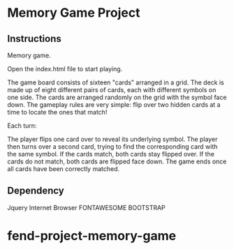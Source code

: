 # Memory Game Project

## Instructions

Memory game.

Open the index.html file to start playing.

The game board consists of sixteen "cards" arranged in a grid. 
The deck is made up of eight different pairs of cards, each with different symbols on one side.
The cards are arranged randomly on the grid with the symbol face down.
The gameplay rules are very simple:
flip over two hidden cards at a time to locate the ones that match!

Each turn:

The player flips one card over to reveal its underlying symbol. The player then turns over a second card, trying to find the corresponding card with the same symbol. If the cards match, both cards stay flipped over. If the cards do not match, both cards are flipped face down. The game ends once all cards have been correctly matched.

## Dependency

Jquery
Internet
Browser
FONTAWESOME
BOOTSTRAP
# fend-project-memory-game
